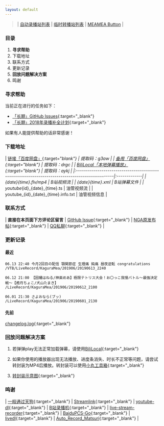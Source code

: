```yaml
---
layout: default
---
```


> | [自动录播站列表](./auto-recorder.html) | [临时转播站列表](./restreamer.html) | [MEAMEA Button](https://meamea.moe/) |

### 目录

1. **寻求帮助**
2. 下载地址
3. 联系方式
4. 更新记录
5. **回放问题解决方案**
6. 鸣谢

### 寻求帮助

当前正在进行的任务如下：

* [「长期」GitHub Issues](https://github.com/kaguramea-record/kaguramea-record.github.io/issues){:target="_blank"}
* [「长期」2018年录播补全计划](https://github.com/kaguramea-record/kaguramea-record.github.io/issues/7){:target="_blank"}

如果有人能提供帮助的话非常感谢！

### 下载地址

| [链接「百度网盘」](https://pan.baidu.com/s/1Kjq9_u-Tf-UazC5pu_zzfg){:target="_blank"}            | 提取码：g3aw |
| [备用「百度网盘」](https://pan.baidu.com/s/1-Bij3bk8c5NH0TU9JGwdaw){:target="_blank"}            | 提取码：drgc |
| [BiliLocal「本地弹幕播放」](https://pan.baidu.com/s/1BMq2uXqRgH_i1Jto9tVpSA){:target="_blank"}   | 提取码：aykj |
|:-------------------------------------------------------------------------------------------------|:-------------|
| {date}_{time}.flv/mp4                                                                            | B站视频流    |
| {date}_{time}.xml                                                                                | B站弹幕文件  |
| youtube_{id}\_{date}\_{time}.ts                                                                  | 油管视频流   |
| youtube_{id}\_{date}\_{time}.info.txt                                                            | 油管视频信息 |

### 联系方式

| **直接在本页面下方评论区留言** | [GitHub Issue](https://github.com/kaguramea-record/kaguramea-record.github.io/issues/new/choose){:target="_blank"} | [NGA原发布帖](https://bbs.nga.cn/read.php?tid=16664942){:target="_blank"} | [QQ私聊](http://wpa.qq.com/msgrd?v=3&uin=2366715664&site=qq&menu=yes){:target="_blank"} |

### 更新记录

#### 最近

```
06.13 22:40 今月2回目の配信 顎関節症 生理痛 鈍痛 昼夜逆転 congratulations
/VTB/LiveRecord/KaguraMea/201906/20190613_2240

06.12 21:00 【因幡はねる/神楽めあ】極限テトリス大会！お〇っこ我慢バトル～最強決定戦～【癒月ちょこ/犬山たまき】
/LiveRecord/KaguraMea/201906/20190612_2100

06.01 21:30 さよおなら(ブッ)
/LiveRecord/KaguraMea/201906/20190601_2130
```

#### 先前

[changelog.log](https://raw.githubusercontent.com/kaguramea-record/kaguramea-record.github.io/master/changelog.log){:target="_blank"}

### 回放问题解决方案

1. 若弹弹play无法正常加载弹幕，请使用[BiliLocal](https://github.com/AncientLysine/BiliLocal){:target="_blank"}

2. 如果你使用的播放器出现无法播放、进度条消失、时长不正常等问题，请尝试转封装为MP4后播放。转封装可以使用[小丸工具箱](https://maruko.appinn.me/){:target="_blank"}

3. [转封装示意图](https://raw.githubusercontent.com/Kafuziroh/picbkp/master/20190415/-zue37Q5-2wqzK1yT3cSjz-m3.png){:target="_blank"}

### 鸣谢

| [一般通过天狗](https://twitter.com/irohas0621){:target="_blank"} | [Streamlink](https://github.com/streamlink/streamlink){:target="_blank"} | [youtube-dl](https://github.com/ytdl-org/youtube-dl){:target="_blank"} | [B站录播机](http://live.weibo333.com/s/emi3xr3R0){:target="_blank"} | [live-stream-recorder](https://github.com/printempw/live-stream-recorder){:target="_blank"} | [BaiduPCS-Go](https://github.com/iikira/BaiduPCS-Go){:target="_blank"} | [livedl](https://github.com/himananiito/livedl){:target="_blank"} | [Auto_Record_Matsuri](https://github.com/fzxiao233/Auto_Record_Matsuri){:target="_blank"} |
